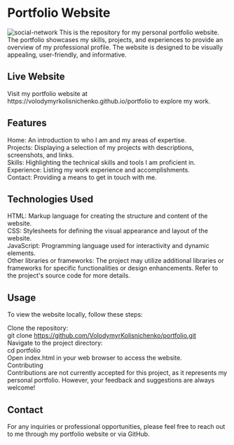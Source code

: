 <h1>Portfolio Website</h1>
<img src="./src/img/images/projects/portfolio.png" alt="social-network"/>
This is the repository for my personal portfolio website. The portfolio showcases my skills, projects, and experiences to provide an overview of my professional profile. The website is designed to be visually appealing, user-friendly, and informative.

<h2>Live Website</h2>
Visit my portfolio website at https://volodymyrkolisnichenko.github.io/portfolio to explore my work.

<h2>Features</h2>
Home: An introduction to who I am and my areas of expertise.<br>
Projects: Displaying a selection of my projects with descriptions, screenshots, and links.<br>
Skills: Highlighting the technical skills and tools I am proficient in.<br>
Experience: Listing my work experience and accomplishments.<br>
Contact: Providing a means to get in touch with me.<br>
<h2>Technologies Used</h2>
HTML: Markup language for creating the structure and content of the website.<br>
CSS: Stylesheets for defining the visual appearance and layout of the website.<br>
JavaScript: Programming language used for interactivity and dynamic elements.<br>
Other libraries or frameworks: The project may utilize additional libraries or frameworks for specific functionalities or design enhancements. Refer to the project's source code for more details.
<h2>Usage</h2>
To view the website locally, follow these steps:<br>

Clone the repository:<br>
git clone https://github.com/VolodymyrKolisnichenko/portfolio.git<br>
Navigate to the project directory:<br>
cd portfolio<br>
Open index.html in your web browser to access the website.<br>
Contributing<br>
Contributions are not currently accepted for this project, as it represents my personal portfolio. However, your feedback and suggestions are always welcome!

<h2>Contact</h2>
For any inquiries or professional opportunities, please feel free to reach out to me through my portfolio website or via GitHub.

